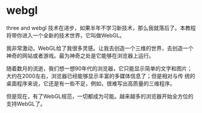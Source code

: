 # webgl
three and webgl
技术在进步，如果半年不学习新技术，那么我就落后了。本教程将带你进入一个全新的技术世界，它叫做WebGL。

我非常激动，WebGL给了我很多灵感。让我去创造一个三维的世界，去创造一个神奇的网站或者游戏。最为神奇之处是它能够在浏览器上运行。

随着数月的流逝，我们想一想90年代的浏览器，它只能显示简单的文字和图片；大约在2000左右，浏览器已经能够显示丰富的多媒体信息了；但是相对与传 统的桌面程序来说，它还是有一些不足，例如，很难写出高质量的三维程序。

但是现在，有了WebGL规范，一切都成为可能。越来越多的浏览器开始全方位的支持WebGL了。
